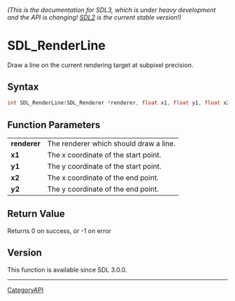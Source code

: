 ###### (This is the documentation for SDL3, which is under heavy development and the API is changing! [SDL2](https://wiki.libsdl.org/SDL2/) is the current stable version!)
# SDL_RenderLine

Draw a line on the current rendering target at subpixel precision.

## Syntax

```c
int SDL_RenderLine(SDL_Renderer *renderer, float x1, float y1, float x2, float y2);

```

## Function Parameters

|                  |                                        |
| ---------------- | -------------------------------------- |
| **renderer**     | The renderer which should draw a line. |
| **x1**           | The x coordinate of the start point.   |
| **y1**           | The y coordinate of the start point.   |
| **x2**           | The x coordinate of the end point.     |
| **y2**           | The y coordinate of the end point.     |

## Return Value

Returns 0 on success, or -1 on error

## Version

This function is available since SDL 3.0.0.

----
[CategoryAPI](CategoryAPI.md)
